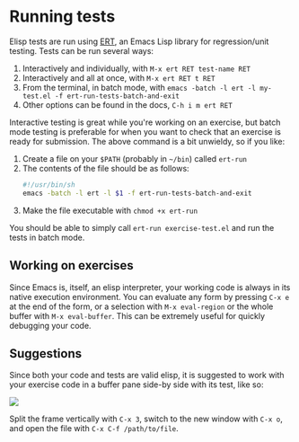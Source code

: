 # Running tests

Elisp tests are run using [ERT](http://www.emacswiki.org/emacs/ErtTestLibrary), an Emacs Lisp library for regression/unit
testing. Tests can be run several ways:

1. Interactively and individually, with `M-x ert RET test-name RET`
2. Interactively and all at once, with `M-x ert RET t RET`
3. From the terminal, in batch mode, with `emacs -batch -l ert -l my-test.el -f
   ert-run-tests-batch-and-exit`
4. Other options can be found in the docs, `C-h i m ert RET`

Interactive testing is great while you're working on an exercise, but batch mode
testing is preferable for when you want to check that an exercise is ready for
submission. The above command is a bit unwieldy, so if you like:

1. Create a file on your `$PATH` (probably in `~/bin`) called `ert-run`
2. The contents of the file should be as follows:
   ```sh
   #!/usr/bin/sh
   emacs -batch -l ert -l $1 -f ert-run-tests-batch-and-exit
   ```
3. Make the file executable with `chmod +x ert-run`

You should be able to simply call `ert-run exercise-test.el` and run the tests
in batch mode.

## Working on exercises
Since Emacs is, itself, an elisp interpreter, your working code is always in its
native execution environment. You can evaluate any form by pressing `C-x e` at
the end of the form, or a selection with `M-x eval-region` or the whole buffer
with `M-x eval-buffer`. This can be extremely useful for quickly debugging your
code.

## Suggestions
Since both your code and tests are valid elisp, it is suggested to work with
your exercise code in a buffer pane side-by side with its test, like so:

![](/docs/img/dual-pane.png)

Split the frame vertically with `C-x 3`, switch to the new window with `C-x o`,
and open the file with `C-x C-f /path/to/file`.
